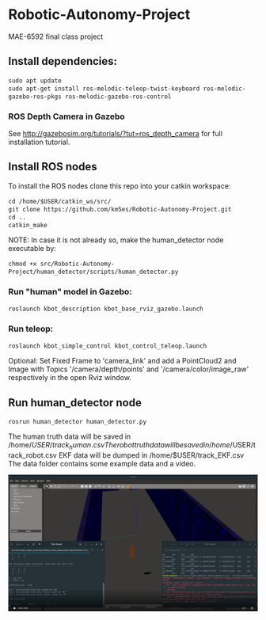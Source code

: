 # Robotic-Autonomy-Project
MAE-6592 final class project

## Install dependencies:
```
sudo apt update
sudo apt-get install ros-melodic-teleop-twist-keyboard ros-melodic-gazebo-ros-pkgs ros-melodic-gazebo-ros-control
```
### ROS Depth Camera in Gazebo
See http://gazebosim.org/tutorials/?tut=ros_depth_camera for full installation tutorial.

## Install ROS nodes
To install the ROS nodes clone this repo into your catkin workspace:
```
cd /home/$USER/catkin_ws/src/
git clone https://github.com/km5es/Robotic-Autonomy-Project.git
cd ..
catkin_make
```
NOTE: In case it is not already so, make the human_detector node executable by:
```
chmod +x src/Robotic-Autonomy-Project/human_detector/scripts/human_detector.py
```

### Run "human" model in Gazebo:
```
roslaunch kbot_description kbot_base_rviz_gazebo.launch
```

### Run teleop:
```
roslaunch kbot_simple_control kbot_control_teleop.launch
```
Optional: Set Fixed Frame to 'camera_link' and add a PointCloud2 and Image with Topics '/camera/depth/points' and '/camera/color/image_raw' respectively in the open Rviz window.

## Run human_detector node
```
rosrun human_detector human_detector.py
```
The human truth data will be saved in /home/$USER/track_human.csv
The robot truth data will be saved in /home/$USER/track_robot.csv
EKF data will be dumped in /home/$USER/track_EKF.csv
The data folder contains some example data and a video.

![Example screenshot](/images/screenshot.png)


